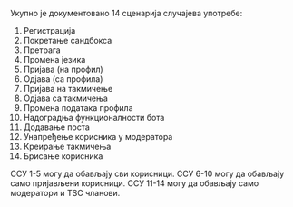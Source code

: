 Укупно је документовано 14 сценарија случајева употребе:

1. Регистрација
2. Покретање сандбокса
3. Претрага
4. Промена језика
5. Пријава (на профил)
6. Одјава (са профила)
7. Пријава на такмичење
8. Одјава са такмичења
9. Промена података профила
10. Надоградња функционалности бота
11. Додавање поста
12. Унапређење корисника у модератора
13. Креирање такмичења
14. Брисање корисника

ССУ 1-5 могу да обављају сви корисници.
ССУ 6-10 могу да обављају само пријављени корисници.
ССУ 11-14 могу да обављају само модератори и TSC чланови.